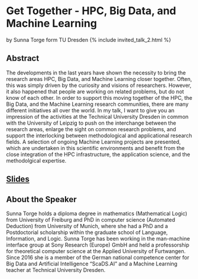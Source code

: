 #  Get Together - HPC, Big Data, and Machine Learning
by Sunna Torge form TU Dresden
{% include invited_talk_2.html  %}
## Abstract
The developments in the last years have shown the necessity to bring the research areas HPC, Big Data, and Machine Learning closer together. Often, this was simply driven by the curiosity and visions of researchers. However, it also happened that people are working on related problems, but do not know of each other.
In order to support this moving together of the HPC, the Big Data, and the Machine Learning research communities, there are many different initiatives all over the world.
In my talk, I want to give you an impression of the activities at the Technical University Dresden in common with the University of Leipzig to push on the interchange between the research areas, enlarge the sight on common research problems, and support the interlocking between methodological and applicational research fields. A selection of ongoing Machine Learning projects are presented, which are undertaken in this scientific environments and benefit from the close integration of the HPC infrastructure, the application science, and the methodolgical expertise.

## [Slides](slides/gettoGether.pdf)

## About the Speaker
Sunna Torge holds a diploma degree in mathematics (Mathematical Logic) from University of Freiburg and PhD in computer science (Automated Deduction) from University of Munich, where she had a PhD and a Postdoctorial scholarship within the graduate school of Language, Information, and Logic. Sunna Torge has been working in the man-machine interface group at Sony Research (Europe) GmbH and held a professorship for theoretical computer science at the Applied University of Furtwangen. Since 2016 she is a member of the German national competence center for Big Data and Artificial Intelligence “ScaDS.AI” and a Machine Learning teacher at Technical University Dresden.
